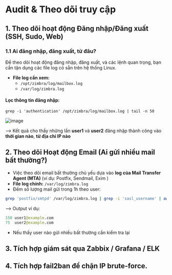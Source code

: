# Audit & Theo dõi truy cập

## 1. Theo dõi hoạt động Đăng nhập/Đăng xuất (SSH, Sudo, Web)

### 1.1 Ai đăng nhập, đăng xuất, từ đâu?
Để theo dõi hoạt động đăng nhập, đăng xuất, và các lệnh quan trọng, bạn cần tận dụng các file log có sẵn trên hệ thống Linux.
- **File log cần xem:**
    - `/opt/zimbra/log/mailbox.log`
    - `/var/log/zimbra.log`
    
#### Lọc thông tin đăng nhập:
```bash!
grep -i 'authentication' /opt/zimbra/log/mailbox.log | tail -n 50
```
![image](https://github.com/user-attachments/assets/3ad51105-6182-410a-8b48-e56836d991a9)

--> Kết quả cho thấy những lần **user1** và **user2** đăng nhập thành công vào **thời gian nào**, **từ địa chỉ IP nào**


## 2. Theo dõi Hoạt động Email (Ai gửi nhiều mail bất thường?)
- Việc theo dõi email bất thường chủ yếu dựa vào **log của Mail Transfer Agent (MTA)** (ví dụ:  Postfix, Sendmail, Exim )
- **File log chính:** `/var/log/zimbra.log
`
- Đếm số lượng mail gửi trong 1h theo user:
```bash
grep 'postfix/smtpd' /var/log/zimbra.log | grep -i 'sasl_username' | awk -F'sasl_username=' '{print $2}' | awk '{print $1}' | sort | uniq -c | sort -nr | head -10
```

--> Output ví dụ:
```graphql
150 user1@example.com
75  user2@example.com
```
- Nếu thấy user nào gửi nhiều bất thường cần kiểm tra lại
## 3. Tích hợp giám sát qua Zabbix / Grafana / ELK

## 4. Tích hợp fail2ban để chặn IP brute-force.

